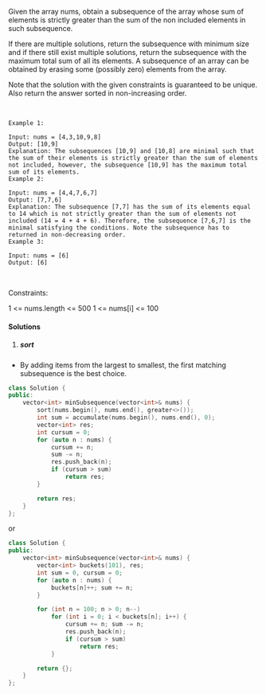 Given the array nums, obtain a subsequence of the array whose sum of elements is strictly greater than the sum of the non included elements in such subsequence. 

If there are multiple solutions, return the subsequence with minimum size and if there still exist multiple solutions, return the subsequence with the maximum total sum of all its elements. A subsequence of an array can be obtained by erasing some (possibly zero) elements from the array. 

Note that the solution with the given constraints is guaranteed to be unique. Also return the answer sorted in non-increasing order.

 

```
Example 1:

Input: nums = [4,3,10,9,8]
Output: [10,9] 
Explanation: The subsequences [10,9] and [10,8] are minimal such that the sum of their elements is strictly greater than the sum of elements not included, however, the subsequence [10,9] has the maximum total sum of its elements. 
Example 2:

Input: nums = [4,4,7,6,7]
Output: [7,7,6] 
Explanation: The subsequence [7,7] has the sum of its elements equal to 14 which is not strictly greater than the sum of elements not included (14 = 4 + 4 + 6). Therefore, the subsequence [7,6,7] is the minimal satisfying the conditions. Note the subsequence has to returned in non-decreasing order.  
Example 3:

Input: nums = [6]
Output: [6]
```
 

Constraints:

1 <= nums.length <= 500
1 <= nums[i] <= 100


#### Solutions

1. ##### sort

- By adding items from the largest to smallest, the first matching subsequence is the best choice.

```cpp
class Solution {
public:
    vector<int> minSubsequence(vector<int>& nums) {
        sort(nums.begin(), nums.end(), greater<>());
        int sum = accumulate(nums.begin(), nums.end(), 0);
        vector<int> res;
        int cursum = 0;
        for (auto n : nums) {
            cursum += n;
            sum -= n;
            res.push_back(n);
            if (cursum > sum)
                return res;
        }

        return res;
    }
};
```

or

```cpp
class Solution {
public:
    vector<int> minSubsequence(vector<int>& nums) {
        vector<int> buckets(101), res;
        int sum = 0, cursum = 0;
        for (auto n : nums) {
            buckets[n]++; sum += n;
        }

        for (int n = 100; n > 0; n--)
            for (int i = 0; i < buckets[n]; i++) {
                cursum += n; sum -= n;
                res.push_back(n);
                if (cursum > sum)
                    return res;
            }

        return {};
    }
};
```